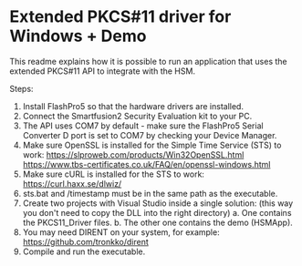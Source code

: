 # Extended PKCS#11 driver for Windows + Demo

This readme explains how it is possible to run an application that uses the extended PKCS#11 API to integrate with the HSM.

Steps:
1. Install FlashPro5 so that the hardware drivers are installed.
2. Connect the Smartfusion2 Security Evaluation kit to your PC.
3. The API uses COM7 by default - make sure the FlashPro5 Serial Converter D port is set to COM7 by checking your Device Manager.
4. Make sure OpenSSL is installed for the Simple Time Service (STS) to work: https://slproweb.com/products/Win32OpenSSL.html https://www.tbs-certificates.co.uk/FAQ/en/openssl-windows.html
5. Make sure cURL is installed for the STS to work: https://curl.haxx.se/dlwiz/
6. sts.bat and /timestamp must be in the same path as the executable.
7. Create two projects with Visual Studio inside a single solution: (this way you don't need to copy the DLL into the right directory)
	a. One contains the PKCS11_Driver files.
	b. The other one contains the demo (HSMApp).
8. You may need DIRENT on your system, for example: https://github.com/tronkko/dirent
8. Compile and run the executable.